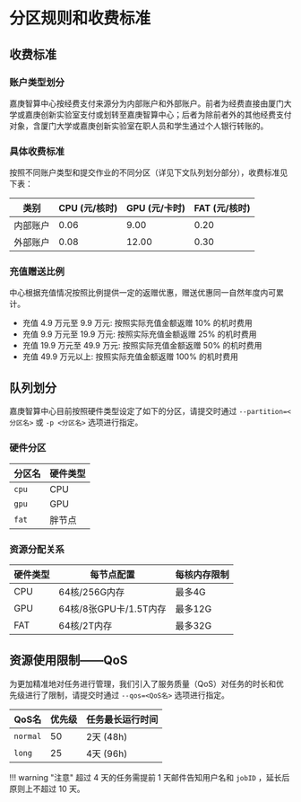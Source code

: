 # 分区规则和收费标准

## 收费标准

### 账户类型划分

嘉庚智算中心按经费支付来源分为内部账户和外部账户。前者为经费直接由厦门大学或嘉庚创新实验室支付或划转至嘉庚智算中心；后者为除前者外的其他经费支付对象，含厦门大学或嘉庚创新实验室在职人员和学生通过个人银行转账的。

### 具体收费标准

按照不同账户类型和提交作业的不同分区（详见下文队列划分部分），收费标准见下表：

|   类别   | CPU (元/核时) | GPU (元/卡时) | FAT (元/核时) |
| -------- | ------------- | ------------- | ------------- |
| 内部账户  | 0.06          | 9.00          | 0.20          |
| 外部账户  | 0.08          | 12.00         | 0.30          |

### 充值赠送比例

中心根据充值情况按照比例提供一定的返赠优惠，赠送优惠同一自然年度内可累计。

- 充值 4.9 万元至 9.9 万元: 按照实际充值金额返赠 10% 的机时费用
- 充值 9.9 万元至 19.9 万元: 按照实际充值金额返赠 25% 的机时费用
- 充值 19.9 万元至 49.9 万元: 按照实际充值金额返赠 50% 的机时费用
- 充值 49.9 万元以上: 按照实际充值金额返赠 100% 的机时费用

## 队列划分

嘉庚智算中心目前按照硬件类型设定了如下的分区，请提交时通过 `--partition=<分区名>` 或 `-p <分区名>` 选项进行指定。

### 硬件分区

| 分区名 | 硬件类型 |
| --------- | -------- |
|   `cpu`   | CPU      |
|   `gpu`   | GPU      |
|   `fat`   | 胖节点   |

### 资源分配关系

| 硬件类型 | 每节点配置                          | 每核内存限制 |
| -------- | ----------------------------------- | ------------ |
| CPU      | 64核/256G内存                       | 最多4G       |
| GPU      | 64核/8张GPU卡/1.5T内存              | 最多12G      |
| FAT      | 64核/2T内存                         | 最多32G      |

## 资源使用限制——QoS

为更加精准地对任务进行管理，我们引入了服务质量（QoS）对任务的时长和优先级进行了限制，请提交时通过 `--qos=<QoS名>` 选项进行指定。

|   QoS名  | 优先级 | 任务最长运行时间 |
| -------- | --- | ------------ |
| `normal`   | 50  | 2天 (48h)    |
| `long`     | 25  | 4天 (96h)    |

!!! warning "注意"
    超过 4 天的任务需提前 1 天邮件告知用户名和 `jobID` ，延长后原则上不超过 10 天。
